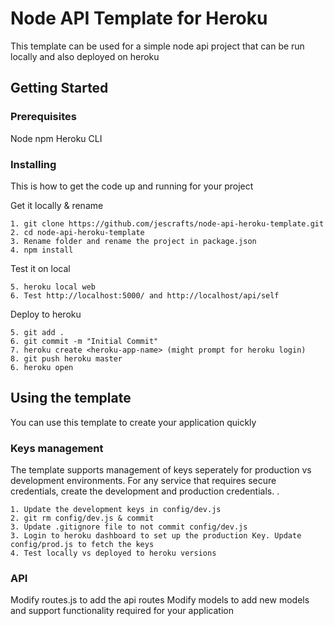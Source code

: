 # Node API Template for Heroku

This template can be used for a simple node api project that can be run locally and also deployed on heroku

## Getting Started

### Prerequisites

Node
npm
Heroku CLI

### Installing

This is how to get the code up and running for your project

Get it locally & rename

```
1. git clone https://github.com/jescrafts/node-api-heroku-template.git
2. cd node-api-heroku-template
3. Rename folder and rename the project in package.json
4. npm install
```

Test it on local

```
5. heroku local web
6. Test http://localhost:5000/ and http://localhost/api/self
```

Deploy to heroku

```
5. git add .
6. git commit -m "Initial Commit"
7. heroku create <heroku-app-name> (might prompt for heroku login)
8. git push heroku master
6. heroku open
```

## Using the template

You can use this template to create your application quickly

### Keys management

The template supports management of keys seperately for production vs development environments. For any service that requires secure credentials, create the development and production credentials. 
. 

```
1. Update the development keys in config/dev.js
2. git rm config/dev.js & commit
3. Update .gitignore file to not commit config/dev.js
3. Login to heroku dashboard to set up the production Key. Update config/prod.js to fetch the keys
4. Test locally vs deployed to heroku versions
```

### API

Modify routes.js to add the api routes
Modify models to add new models and support functionality required for your application

